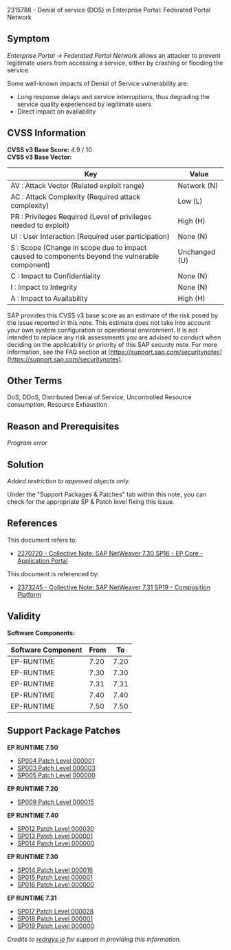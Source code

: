 2315788 - Denial of service (DOS) in Enterprise Portal: Federated Portal Network

## Symptom

*Enterprise Portal -> Federated Portal Network* allows an attacker to prevent legitimate users from accessing a service, either by crashing or flooding the service.

Some well-known impacts of Denial of Service vulnerability are:

- Long response delays and service interruptions, thus degrading the service quality experienced by legitimate users
- Direct impact on availability

## CVSS Information

**CVSS v3 Base Score:** 4.9 / 10  
**CVSS v3 Base Vector:**

| Key                                                                                      | Value             |
| ---------------------------------------------------------------------------------------- | ----------------- |
| AV : Attack Vector (Related exploit range)                                               | Network (N)       |
| AC : Attack Complexity (Required attack complexity)                                     | Low (L)           |
| PR : Privileges Required (Level of privileges needed to exploit)                        | High (H)          |
| UI : User Interaction (Required user participation)                                     | None (N)          |
| S : Scope (Change in scope due to impact caused to components beyond the vulnerable component) | Unchanged (U)     |
| C : Impact to Confidentiality                                                            | None (N)          |
| I : Impact to Integrity                                                                  | None (N)          |
| A : Impact to Availability                                                               | High (H)          |

SAP provides this CVSS v3 base score as an estimate of the risk posed by the issue reported in this note. This estimate does not take into account your own system configuration or operational environment. It is not intended to replace any risk assessments you are advised to conduct when deciding on the applicability or priority of this SAP security note. For more information, see the FAQ section at [https://support.sap.com/securitynotes](https://support.sap.com/securitynotes).

## Other Terms

DoS, DDoS, Distributed Denial of Service, Uncontrolled Resource consumption, Resource Exhaustion

## Reason and Prerequisites

*Program error*

## Solution

*Added restriction to approved objects only.*

Under the "Support Packages & Patches" tab within this note, you can check for the appropriate SP & Patch level fixing this issue.

## References

This document refers to:

- [2270720 - Collective Note: SAP NetWeaver 7.30 SP16 - EP Core - Application Portal](https://me.sap.com/notes/2270720)

This document is referenced by:

- [2373245 - Collective Note: SAP NetWeaver 7.31 SP19 - Composition Platform](https://me.sap.com/notes/2373245)

## Validity

**Software Components:**

| Software Component | From | To   |
| ------------------ | ---- | ---- |
| EP-RUNTIME         | 7.20 | 7.20 |
| EP-RUNTIME         | 7.30 | 7.30 |
| EP-RUNTIME         | 7.31 | 7.31 |
| EP-RUNTIME         | 7.40 | 7.40 |
| EP-RUNTIME         | 7.50 | 7.50 |

## Support Package Patches

**EP RUNTIME 7.50**

- [SP004 Patch Level 000001](https://userapps.support.sap.com/sap/support/swdc/notes?cvnr=73554900100200001467&support_package=SP004&patch_level=000001)
- [SP003 Patch Level 000003](https://userapps.support.sap.com/sap/support/swdc/notes?cvnr=73554900100200001467&support_package=SP003&patch_level=000003)
- [SP005 Patch Level 000000](https://userapps.support.sap.com/sap/support/swdc/notes?cvnr=73554900100200001467&support_package=SP005&patch_level=000000)

**EP RUNTIME 7.20**

- [SP009 Patch Level 000015](https://userapps.support.sap.com/sap/support/swdc/notes?cvnr=01200615320200012953&support_package=SP009&patch_level=000015)

**EP RUNTIME 7.40**

- [SP012 Patch Level 000030](https://userapps.support.sap.com/sap/support/swdc/notes?cvnr=67838200100200019788&support_package=SP012&patch_level=000030)
- [SP013 Patch Level 000001](https://userapps.support.sap.com/sap/support/swdc/notes?cvnr=67838200100200019788&support_package=SP013&patch_level=000001)
- [SP014 Patch Level 000000](https://userapps.support.sap.com/sap/support/swdc/notes?cvnr=67838200100200019788&support_package=SP014&patch_level=000000)

**EP RUNTIME 7.30**

- [SP014 Patch Level 000016](https://userapps.support.sap.com/sap/support/swdc/notes?cvnr=01200615320200015108&support_package=SP014&patch_level=000016)
- [SP015 Patch Level 000001](https://userapps.support.sap.com/sap/support/swdc/notes?cvnr=01200615320200015108&support_package=SP015&patch_level=000001)
- [SP016 Patch Level 000000](https://userapps.support.sap.com/sap/support/swdc/notes?cvnr=01200615320200015108&support_package=SP016&patch_level=000000)

**EP RUNTIME 7.31**

- [SP017 Patch Level 000028](https://userapps.support.sap.com/sap/support/swdc/notes?cvnr=01200314690200014358&support_package=SP017&patch_level=000028)
- [SP018 Patch Level 000001](https://userapps.support.sap.com/sap/support/swdc/notes?cvnr=01200314690200014358&support_package=SP018&patch_level=000001)
- [SP019 Patch Level 000000](https://userapps.support.sap.com/sap/support/swdc/notes?cvnr=01200314690200014358&support_package=SP019&patch_level=000000)

*Credits to [redrays.io](https://redrays.io) for support in providing this information.*